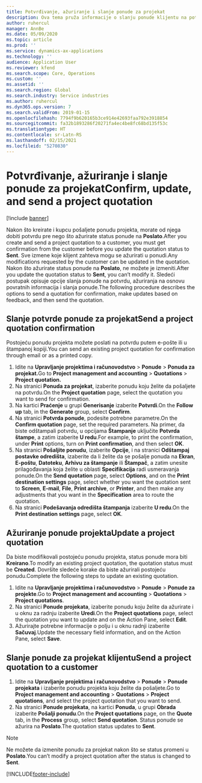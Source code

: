 ```yaml
---
title: Potvrđivanje, ažuriranje i slanje ponude za projekat
description: Ova tema pruža informacije o slanju ponude klijentu na potvrdu, modifikovanju na osnovu povratnih informacija i ponovnom slanju ponude.
author: ruhercul
manager: AnnBe
ms.date: 05/09/2020
ms.topic: article
ms.prod: ''
ms.service: dynamics-ax-applications
ms.technology: ''
audience: Application User
ms.reviewer: kfend
ms.search.scope: Core, Operations
ms.custom: ''
ms.assetid: ''
ms.search.region: Global
ms.search.industry: Service industries
ms.author: ruhercul
ms.dyn365.ops.version: 7
ms.search.validFrom: 2019-01-15
ms.openlocfilehash: 7794f9b620165b3ce914e42693faa792e3918854
ms.sourcegitcommit: fa32b1893286f20271fa4ec4be8fc68bd135f53c
ms.translationtype: HT
ms.contentlocale: sr-Latn-RS
ms.lasthandoff: 02/15/2021
ms.locfileid: "5270830"
---
```

# <a name="confirm-update-and-send-a-project-quotation"></a><span data-ttu-id="c31ac-103">Potvrđivanje, ažuriranje i slanje ponude za projekat</span><span class="sxs-lookup"><span data-stu-id="c31ac-103">Confirm, update, and send a project quotation</span></span>

[!include [banner](../includes/banner.md)]

<span data-ttu-id="c31ac-104">Nakon što kreirate i kupcu pošaljete ponudu projekta, morate od njega dobiti potvrdu pre nego što ažurirate status ponude na **Poslato**.</span><span class="sxs-lookup"><span data-stu-id="c31ac-104">After you create and send a project quotation to a customer, you must get confirmation from the customer before you update the quotation status to **Sent**.</span></span> <span data-ttu-id="c31ac-105">Sve izmene koje klijent zahteva mogu se ažurirati u ponudi.</span><span class="sxs-lookup"><span data-stu-id="c31ac-105">Any modifications requested by the customer can be updated in the quotation.</span></span> <span data-ttu-id="c31ac-106">Nakon što ažurirate status ponude na **Poslato**, ne možete je izmeniti.</span><span class="sxs-lookup"><span data-stu-id="c31ac-106">After you update the quotation status to **Sent**, you can’t modify it.</span></span> <span data-ttu-id="c31ac-107">Sledeći postupak opisuje opcije slanja ponude na potvrdu, ažuriranja na osnovu povratnih informacija i slanja ponude.</span><span class="sxs-lookup"><span data-stu-id="c31ac-107">The following procedure describes the options to send a quotation for confirmation, make updates based on feedback, and then send the quotation.</span></span>

## <a name="send-a-project-quotation-confirmation"></a><span data-ttu-id="c31ac-108">Slanje potvrde ponude za projekat</span><span class="sxs-lookup"><span data-stu-id="c31ac-108">Send a project quotation confirmation</span></span>  

<span data-ttu-id="c31ac-109">Postojeću ponudu projekta možete poslati na potvrdu putem e-pošte ili u štampanoj kopiji.</span><span class="sxs-lookup"><span data-stu-id="c31ac-109">You can send an existing project quotation for confirmation through email or as a printed copy.</span></span> 

1. <span data-ttu-id="c31ac-110">Idite na **Upravljanje projektima i računovodstvo** > **Ponude** > **Ponuda za projekat.**</span><span class="sxs-lookup"><span data-stu-id="c31ac-110">Go to **Project management and accounting** > **Quotations** > **Project quotation.**</span></span> 
2. <span data-ttu-id="c31ac-111">Na stranici **Ponuda za projekat**, izaberite ponudu koju želite da pošaljete na potvrdu.</span><span class="sxs-lookup"><span data-stu-id="c31ac-111">On the **Project quotation** page, select the quotation you want to send for confirmation.</span></span> 
3. <span data-ttu-id="c31ac-112">Na kartici **Praćenje** u grupi **Generisanje** izaberite **Potvrdi**.</span><span class="sxs-lookup"><span data-stu-id="c31ac-112">On the **Follow up** tab, in the **Generate** group, select **Confirm**.</span></span> 
4. <span data-ttu-id="c31ac-113">Na stranici **Potvrda ponude**, podesite potrebne parametre.</span><span class="sxs-lookup"><span data-stu-id="c31ac-113">On the **Confirm quotation** page, set the required parameters.</span></span> <span data-ttu-id="c31ac-114">Na primer, da biste odštampali potvrdu, u opcijama **Štampanje** uključite **Potvrda štampe**, a zatim izaberite **U redu**.</span><span class="sxs-lookup"><span data-stu-id="c31ac-114">For example, to print the confirmation, under **Print** options, turn on **Print confirmation**, and then select **OK**.</span></span>
5. <span data-ttu-id="c31ac-115">Na stranici **Pošaljite ponudu**, izaberite **Opcije**, i na stranici **Odštampaj postavke odredišta**, izaberite da li želite da se pošalje ponuda na **Ekran**, **E-poštu**, **Datoteku**, **Arhivu za štampanje** ili **Štampač**, a zatim unesite prilagođavanja koja želite u oblasti **Specifikacija** radi usmeravanja ponude.</span><span class="sxs-lookup"><span data-stu-id="c31ac-115">On the **Send quotation** page, select **Options**, and on the **Print destination settings** page, select whether you want the quotation sent to **Screen**, **E-mail**, **File**, **Print archive**, or **Printer**, and then make any adjustments that you want in the **Specification** area to route the quotation.</span></span>
6. <span data-ttu-id="c31ac-116">Na stranici **Podešavanja odredišta štampanja** izaberite **U redu**.</span><span class="sxs-lookup"><span data-stu-id="c31ac-116">On the **Print destination settings** page, select **OK**.</span></span>  

## <a name="update-a-project-quotation"></a><span data-ttu-id="c31ac-117">Ažuriranje ponude projekta</span><span class="sxs-lookup"><span data-stu-id="c31ac-117">Update a project quotation</span></span>

<span data-ttu-id="c31ac-118">Da biste modifikovali postojeću ponudu projekta, status ponude mora biti **Kreirano**.</span><span class="sxs-lookup"><span data-stu-id="c31ac-118">To modify an existing project quotation, the quotation status must be **Created**.</span></span> <span data-ttu-id="c31ac-119">Dovršite sledeće korake da biste ažurirali postojeću ponudu.</span><span class="sxs-lookup"><span data-stu-id="c31ac-119">Complete the following steps to update an existing quotation.</span></span> 

1. <span data-ttu-id="c31ac-120">Idite na **Upravljanje projektima i računovodstvo** > **Ponude** > **Ponude za projekte**.</span><span class="sxs-lookup"><span data-stu-id="c31ac-120">Go to **Project management and accounting** > **Quotations** > **Project quotations**.</span></span>
2. <span data-ttu-id="c31ac-121">Na stranici **Ponude projekata**, izaberite ponudu koju želite da ažurirate i u oknu za radnju izaberite **Uredi**.</span><span class="sxs-lookup"><span data-stu-id="c31ac-121">On the **Project quotations** page, select the quotation you want to update and on the Action Pane, select **Edit**.</span></span>
3. <span data-ttu-id="c31ac-122">Ažurirajte potrebne informacije o polju i u oknu radnji izaberite **Sačuvaj**.</span><span class="sxs-lookup"><span data-stu-id="c31ac-122">Update the necessary field information, and on the Action Pane, select **Save**.</span></span>  

## <a name="send-a-project-quotation-to-a-customer"></a><span data-ttu-id="c31ac-123">Slanje ponude za projekat klijentu</span><span class="sxs-lookup"><span data-stu-id="c31ac-123">Send a project quotation to a customer</span></span> 

1. <span data-ttu-id="c31ac-124">Idite na **Upravljanje projektima i računovodstvo** > **Ponude** > **Ponude projekata** i izaberite ponudu projekta koju želite da pošaljete.</span><span class="sxs-lookup"><span data-stu-id="c31ac-124">Go to **Project management and accounting** > **Quotations** > **Project quotations**, and select the project quotation that you want to send.</span></span>
2. <span data-ttu-id="c31ac-125">Na stranici **Ponude projekata**, na kartici **Ponuda**, u grupi **Obrada** izaberite **Pošalji ponudu**.</span><span class="sxs-lookup"><span data-stu-id="c31ac-125">On the **Project quotations** page, on the **Quote** tab, in the **Process** group, select **Send quotation**.</span></span> <span data-ttu-id="c31ac-126">Status ponude se ažurira na **Poslato**.</span><span class="sxs-lookup"><span data-stu-id="c31ac-126">The quotation status updates to **Sent**.</span></span>

> [!NOTE]
> <span data-ttu-id="c31ac-127">Ne možete da izmenite ponudu za projekat nakon što se status promeni u **Poslato**.</span><span class="sxs-lookup"><span data-stu-id="c31ac-127">You can’t modify a project quotation after the status is changed to **Sent**.</span></span>


[!INCLUDE[footer-include](../includes/footer-banner.md)]